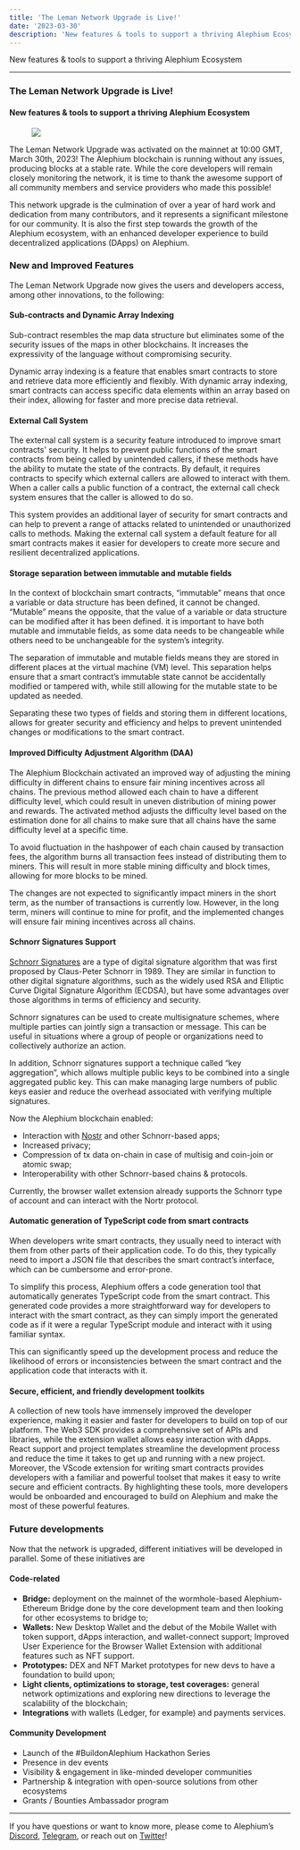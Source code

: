 ```yaml
---
title: 'The Leman Network Upgrade is Live!'
date: '2023-03-30'
description: 'New features & tools to support a thriving Alephium Ecosystem'
---
```


New features & tools to support a thriving Alephium Ecosystem

---

### The Leman Network Upgrade is Live!

#### New features & tools to support a thriving Alephium Ecosystem

<figure id="b2a3" class="graf graf--figure graf-after--h4">
<img src="https://cdn-images-1.medium.com/max/800/1*HgAzUK1d0x-vYIn2leCkOg.jpeg" class="graf-image" data-image-id="1*HgAzUK1d0x-vYIn2leCkOg.jpeg" data-width="1280" data-height="720" data-is-featured="true" />
</figure>

The Leman Network Upgrade was activated on the mainnet at 10:00 GMT, March 30th, 2023! The Alephium blockchain is running without any issues, producing blocks at a stable rate. While the core developers will remain closely monitoring the network, it is time to thank the awesome support of all community members and service providers who made this possible!

This network upgrade is the culmination of over a year of hard work and dedication from many contributors, and it represents a significant milestone for our community. It is also the first step towards the growth of the Alephium ecosystem, with an enhanced developer experience to build decentralized applications (DApps) on Alephium.

### New and Improved Features

The Leman Network Upgrade now gives the users and developers access, among other innovations, to the following:

#### Sub-contracts and Dynamic Array Indexing

Sub-contract resembles the map data structure but eliminates some of the security issues of the maps in other blockchains. It increases the expressivity of the language without compromising security.

Dynamic array indexing is a feature that enables smart contracts to store and retrieve data more efficiently and flexibly. With dynamic array indexing, smart contracts can access specific data elements within an array based on their index, allowing for faster and more precise data retrieval.

#### External Call System

The external call system is a security feature introduced to improve smart contracts' security. It helps to prevent public functions of the smart contracts from being called by unintended callers, if these methods have the ability to mutate the state of the contracts. By default, it requires contracts to specify which external callers are allowed to interact with them. When a caller calls a public function of a contract, the external call check system ensures that the caller is allowed to do so.

This system provides an additional layer of security for smart contracts and can help to prevent a range of attacks related to unintended or unauthorized calls to methods. Making the external call system a default feature for all smart contracts makes it easier for developers to create more secure and resilient decentralized applications.

#### Storage separation between immutable and mutable fields

In the context of blockchain smart contracts, “immutable” means that once a variable or data structure has been defined, it cannot be changed. “Mutable” means the opposite, that the value of a variable or data structure can be modified after it has been defined. it is important to have both mutable and immutable fields, as some data needs to be changeable while others need to be unchangeable for the system’s integrity.

The separation of immutable and mutable fields means they are stored in different places at the virtual machine (VM) level. This separation helps ensure that a smart contract’s immutable state cannot be accidentally modified or tampered with, while still allowing for the mutable state to be updated as needed.

Separating these two types of fields and storing them in different locations, allows for greater security and efficiency and helps to prevent unintended changes or modifications to the smart contract.

#### Improved Difficulty Adjustment Algorithm (DAA)

The Alephium Blockchain activated an improved way of adjusting the mining difficulty in different chains to ensure fair mining incentives across all chains. The previous method allowed each chain to have a different difficulty level, which could result in uneven distribution of mining power and rewards. The activated method adjusts the difficulty level based on the estimation done for all chains to make sure that all chains have the same difficulty level at a specific time.

To avoid fluctuation in the hashpower of each chain caused by transaction fees, the algorithm burns all transaction fees instead of distributing them to miners. This will result in more stable mining difficulty and block times, allowing for more blocks to be mined.

The changes are not expected to significantly impact miners in the short term, as the number of transactions is currently low. However, in the long term, miners will continue to mine for profit, and the implemented changes will ensure fair mining incentives across all chains.

#### Schnorr Signatures Support

<a href="https://twitter.com/alephium/status/1638541074074578946" class="markup--anchor markup--p-anchor" data-href="https://twitter.com/alephium/status/1638541074074578946" rel="noopener" target="_blank">Schnorr Signatures</a> are a type of digital signature algorithm that was first proposed by Claus-Peter Schnorr in 1989. They are similar in function to other digital signature algorithms, such as the widely used RSA and Elliptic Curve Digital Signature Algorithm (ECDSA), but have some advantages over those algorithms in terms of efficiency and security.

Schnorr signatures can be used to create multisignature schemes, where multiple parties can jointly sign a transaction or message. This can be useful in situations where a group of people or organizations need to collectively authorize an action.

In addition, Schnorr signatures support a technique called “key aggregation”, which allows multiple public keys to be combined into a single aggregated public key. This can make managing large numbers of public keys easier and reduce the overhead associated with verifying multiple signatures.

Now the Alephium blockchain enabled:

- <span id="293a">Interaction with <a href="https://nostr.com/" class="markup--anchor markup--li-anchor" data-href="https://nostr.com/" rel="noopener" target="_blank">Nostr</a> and other Schnorr-based apps;</span>
- <span id="5627">Increased privacy;</span>
- <span id="357f">Compression of tx data on-chain in case of multisig and coin-join or atomic swap;</span>
- <span id="f725">Interoperability with other Schnorr-based chains & protocols.</span>

Currently, the browser wallet extension already supports the Schnorr type of account and can interact with the Nortr protocol.

#### Automatic generation of TypeScript code from smart contracts

When developers write smart contracts, they usually need to interact with them from other parts of their application code. To do this, they typically need to import a JSON file that describes the smart contract’s interface, which can be cumbersome and error-prone.

To simplify this process, Alephium offers a code generation tool that automatically generates TypeScript code from the smart contract. This generated code provides a more straightforward way for developers to interact with the smart contract, as they can simply import the generated code as if it were a regular TypeScript module and interact with it using familiar syntax.

This can significantly speed up the development process and reduce the likelihood of errors or inconsistencies between the smart contract and the application code that interacts with it.

#### Secure, efficient, and friendly development toolkits

A collection of new tools have immensely improved the developer experience, making it easier and faster for developers to build on top of our platform. The Web3 SDK provides a comprehensive set of APIs and libraries, while the extension wallet allows easy interaction with dApps. React support and project templates streamline the development process and reduce the time it takes to get up and running with a new project. Moreover, the VScode extension for writing smart contracts provides developers with a familiar and powerful toolset that makes it easy to write secure and efficient contracts. By highlighting these tools, more developers would be onboarded and encouraged to build on Alephium and make the most of these powerful features.

### Future developments

Now that the network is upgraded, different initiatives will be developed in parallel. Some of these initiatives are

#### Code-related

- <span id="0cd0">**Bridge:** deployment on the mainnet of the wormhole-based Alephium-Ethereum Bridge done by the core development team and then looking for other ecosystems to bridge to;</span>
- <span id="17bf">**Wallets:** New Desktop Wallet and the debut of the Mobile Wallet with token support, dApps interaction, and wallet-connect support; Improved User Experience for the Browser Wallet Extension with additional features such as NFT support.</span>
- <span id="2bad">**Prototypes:** DEX and NFT Market prototypes for new devs to have a foundation to build upon;</span>
- <span id="6897">**Light clients, optimizations to storage, test coverages:** general network optimizations and exploring new directions to leverage the scalability of the blockchain;</span>
- <span id="8518">**Integrations** with wallets (Ledger, for example) and payments services.</span>

#### Community Development

- <span id="e60d">Launch of the \#BuildonAlephium Hackathon Series</span>
- <span id="5525">Presence in dev events</span>
- <span id="e8cd">Visibility & engagement in like-minded developer communities</span>
- <span id="6c68">Partnership & integration with open-source solutions from other ecosystems</span>
- <span id="0717">Grants / Bounties Ambassador program</span>

---

If you have questions or want to know more, please come to Alephium’s <a href="http://alephium.org/discord" class="markup--anchor markup--p-anchor" data-href="http://alephium.org/discord" rel="noopener" target="_blank">Discord</a>, <a href="https://t.me/alephiumgroup" class="markup--anchor markup--p-anchor" data-href="https://t.me/alephiumgroup" rel="noopener" target="_blank">Telegram</a>, or reach out on <a href="https://twitter.com/alephium" class="markup--anchor markup--p-anchor" data-href="https://twitter.com/alephium" rel="noopener" target="_blank">Twitter</a>!
